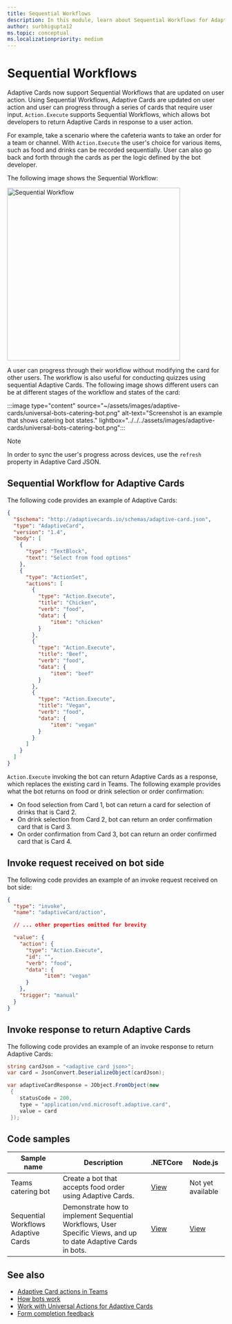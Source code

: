 ```yaml
---
title: Sequential Workflows
description: In this module, learn about Sequential Workflows for Adaptive cards using Universal Actions with Code samples
author: surbhigupta12
ms.topic: conceptual
ms.localizationpriority: medium
---
```


# Sequential Workflows

Adaptive Cards now support Sequential Workflows that are updated on user action. Using Sequential Workflows, Adaptive Cards are updated on user action and user can progress through a series of cards that require user input. `Action.Execute` supports Sequential Workflows, which allows bot developers to return Adaptive Cards in response to a user action.

For example, take a scenario where the cafeteria wants to take an order for a team or channel. With `Action.Execute` the user's choice for various items, such as food and drinks can be recorded sequentially. User can also go back and forth through the cards as per the logic defined by the bot developer. <br/>

The following image shows the Sequential Workflow:

<img src="~/assets/images/bots/sequentialWorkflow.gif" alt="Sequential Workflow" width="400"/>

A user can progress through their workflow without modifying the card for other users. The workflow is also useful for conducting quizzes using sequential Adaptive Cards. The following image shows different users can be at different stages of the workflow and states of the card:

:::image type="content" source="~/assets/images/adaptive-cards/universal-bots-catering-bot.png" alt-text="Screenshot is an example that shows catering bot states." lightbox="../../../assets/images/adaptive-cards/universal-bots-catering-bot.png":::

> [!NOTE]
> In order to sync the user's progress across devices, use the `refresh` property in Adaptive Card JSON.

## Sequential Workflow for Adaptive Cards

The following code provides an example of Adaptive Cards:

```JSON
{
  "$schema": "http://adaptivecards.io/schemas/adaptive-card.json",
  "type": "AdaptiveCard",
  "version": "1.4",
  "body": [
    {
      "type": "TextBlock",
      "text": "Select from food options"
    },
    { 
      "type": "ActionSet",
      "actions": [
        {
          "type": "Action.Execute",
          "title": "Chicken",
          "verb": "food",
          "data": {
              "item": "chicken"
          }
        },
        {
          "type": "Action.Execute",
          "title": "Beef",
          "verb": "food",
          "data": {
              "item": "beef"
          }
        },
        {
          "type": "Action.Execute",
          "title": "Vegan",
          "verb": "food",
          "data": {
              "item": "vegan"
          }
        }
      ]
    }
  ]
}
```

`Action.Execute` invoking the bot can return Adaptive Cards as a response, which replaces the existing card in Teams.
The following example provides what the bot returns on food or drink selection or order confirmation:

* On food selection from Card 1, bot can return a card for selection of drinks that is Card 2.
* On drink selection from Card 2, bot can return an order confirmation card that is Card 3.
* On order confirmation from Card 3, bot can return an order confirmed card that is Card 4.

## Invoke request received on bot side

The following code provides an example of an invoke request received on bot side:

```JSON
{ 
  "type": "invoke",
  "name": "adaptiveCard/action",

  // ... other properties omitted for brevity

  "value": { 
    "action": { 
      "type": "Action.Execute", 
      "id": "", 
      "verb": "food",
      "data": { 
            "item": "vegan"
      } 
    },
    "trigger": "manual" 
  }
}
```

## Invoke response to return Adaptive Cards

The following code provides an example of an invoke response to return Adaptive Cards:

```C#
string cardJson = "<adaptive card json>";
var card = JsonConvert.DeserializeObject(cardJson);

var adaptiveCardResponse = JObject.FromObject(new
 {
    statusCode = 200,
    type = "application/vnd.microsoft.adaptive.card",
    value = card
 });
```

## Code samples

|Sample name | Description | .NETCore | Node.js |
|----------------|-----------------|--------------|--------------|
| Teams catering bot | Create a bot that accepts food order using Adaptive Cards. |[View](https://github.com/OfficeDev/Microsoft-Teams-Samples/tree/main/samples/bot-teams-catering/csharp)| Not yet available |
| Sequential Workflows Adaptive Cards | Demonstrate how to implement Sequential Workflows, User Specific Views, and up to date Adaptive Cards in bots. | [View](https://github.com/OfficeDev/Microsoft-Teams-Samples/tree/main/samples/bot-sequential-flow-adaptive-cards/csharp) | [View](https://github.com/OfficeDev/Microsoft-Teams-Samples/tree/main/samples/bot-sequential-flow-adaptive-cards/nodejs) |

## See also

* [Adaptive Card actions in Teams](~/task-modules-and-cards/cards/cards-actions.md#adaptive-cards-actions)
* [How bots work](/azure/bot-service/bot-builder-basics?view=azure-bot-service-4.0&preserve-view=true)
* [Work with Universal Actions for Adaptive Cards](Work-with-universal-actions-for-adaptive-cards.md)
* [Form completion feedback](~/bots/how-to/conversations/conversation-messages.md#form-completion-feedback)